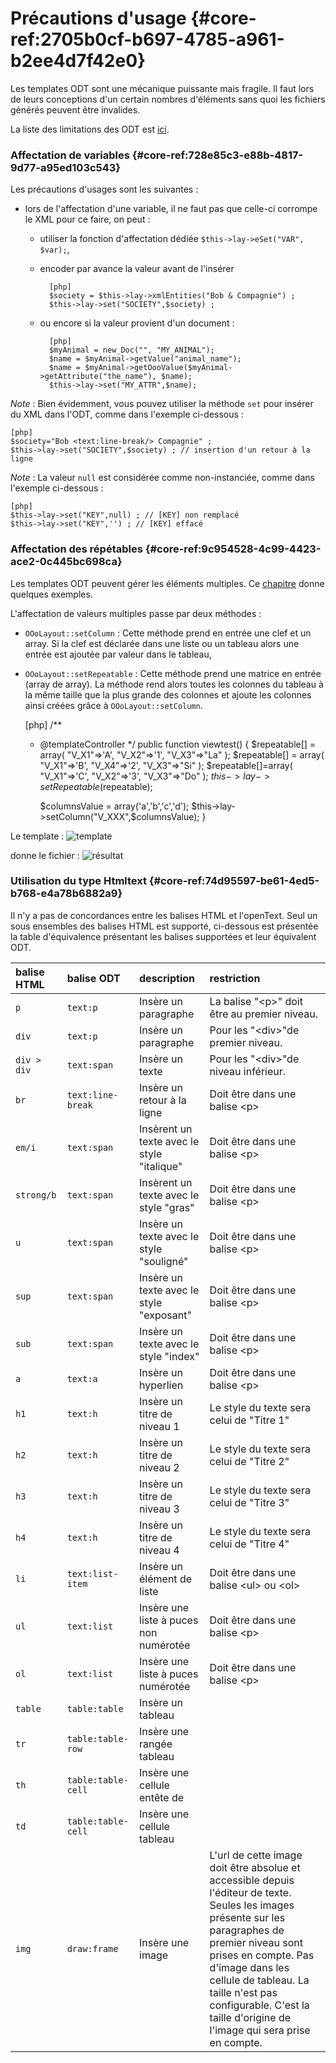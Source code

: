 # Précautions d'usage {#core-ref:2705b0cf-b697-4785-a961-b2ee4d7f42e0}

Les templates ODT sont une mécanique puissante mais fragile. Il faut lors
de leurs conceptions d'un certain nombres d'éléments sans quoi les fichiers
générés peuvent être invalides.

La liste des limitations des ODT est [ici][odt_limitation].

### Affectation de variables {#core-ref:728e85c3-e88b-4817-9d77-a95ed103c543}

Les précautions d'usages sont les suivantes :

* lors de l'affectation d'une variable, il ne faut pas que celle-ci corrompe le 
XML pour ce faire, on peut : 
    * utiliser la fonction d'affectation dédiée 
        `$this->lay->eSet("VAR", $var);`, 
    * encoder par avance la valeur avant de l'insérer 
        
            [php]
            $society = $this->lay->xmlEntities("Bob & Compagnie") ;
            $this->lay->set("SOCIETY",$society) ;
    
    * ou encore si la valeur provient d'un document :
        
            [php]
            $myAnimal = new_Doc("", "MY_ANIMAL");
            $name = $myAnimal->getValue("animal_name");
            $name = $myAnimal->getOooValue($myAnimal->getAttribute("the_name"), $name);
            $this->lay->set("MY_ATTR",$name);

*Note* : Bien évidemment, vous pouvez utiliser la méthode `set` pour insérer du 
XML dans l'ODT, comme dans l'exemple ci-dessous :

    [php]
    $society="Bob <text:line-break/> Compagnie" ;
    $this->lay->set("SOCIETY",$society) ; // insertion d'un retour à la ligne

*Note* : La valeur `null` est considérée comme non-instanciée, comme dans
l'exemple ci-dessous :

    [php]
    $this->lay->set("KEY",null) ; // [KEY] non remplacé
    $this->lay->set("KEY",'') ; // [KEY] effacé


### Affectation des répétables {#core-ref:9c954528-4c99-4423-ace2-0c445bc698ca}

Les templates ODT peuvent gérer les éléments multiples. Ce [chapitre][odt_repeat]
donne quelques exemples.

L'affectation de valeurs multiples passe par deux méthodes :

* `OOoLayout::setColumn` : Cette méthode prend en entrée une clef et un array.
Si la clef est déclarée dans une liste ou un tableau alors une entrée est 
ajoutée par valeur dans le tableau,
* `OOoLayout::setRepeatable` : Cette méthode prend une matrice en entrée (array
de array). La méthode rend alors toutes les colonnes du tableau à la même 
taille que la plus grande des colonnes et ajoute les colonnes ainsi créées 
grâce à `OOoLayout::setColumn`.

    [php]
    /**
    * @templateController
    */
    public function viewtest() {
        $repeatable[] = array( 
            "V_X1"=>'A',
            "V_X2"=>'1',
            "V_X3"=>"La"
        );
        $repeatable[] = array( 
            "V_X1"=>'B',
            "V_X4"=>'2',
            "V_X3"=>"Si"
        );
        $repeatable[]=array(
            "V_X1"=>'C',
            "V_X2"=>'3',
            "V_X3"=>"Do"
        );
        $this->lay->setRepeatable($repeatable);
        
        $columnsValue = array('a','b','c','d');
        $this->lay->setColumn("V_XXX",$columnsValue);
    }

Le template :
![ template ](advanced/template/multiple_template.png)

donne le fichier :
![ résultat ](advanced/template/multiple_generated.png)


### Utilisation du type Htmltext {#core-ref:74d95597-be61-4ed5-b768-e4a78b6882a9}

Il n'y a pas de concordances entre les balises HTML et l'openText. Seul un sous
ensembles des balises HTML est supporté, ci-dessous est présentée la table 
d'équivalence présentant les balises supportées et leur équivalent ODT.

| balise HTML | balise ODT         | description                                | restriction                                                                                                                                                                                                                                                                                                       |
| :---------- | :----------------- | :----------------------------------------- | :---------------------------------------------------------------------------------------------------------------------------------------------------------------------------------------------------------------------------------------------------------------------------------------------------------------- |
| `p`         | `text:p`           | Insère un paragraphe                       | La balise "&lt;p>" doit être au premier niveau.                                                                                                                                                                                                                                                                   |
| `div`       | `text:p`           | Insère un paragraphe                       | Pour les  "&lt;div>"de premier niveau.                                                                                                                                                                                                                                                                            |
| `div > div` | `text:span`        | Insère un texte                            | Pour les  "&lt;div>"de niveau inférieur.                                                                                                                                                                                                                                                                          |
| `br`        | `text:line-break`  | Insère un retour à la ligne                | Doit être dans une balise &lt;p>                                                                                                                                                                                                                                                                                  |
| `em/i`      | `text:span`        | Insèrent un texte avec le style "italique" | Doit être dans une balise &lt;p>                                                                                                                                                                                                                                                                                  |
| `strong/b`  | `text:span`        | Insèrent un texte avec le style "gras"     | Doit être dans une balise &lt;p>                                                                                                                                                                                                                                                                                  |
| `u`         | `text:span`        | Insère un texte avec le style "souligné"   | Doit être dans une balise &lt;p>                                                                                                                                                                                                                                                                                  |
| `sup`       | `text:span`        | Insère un texte avec le style "exposant"   | Doit être dans une balise &lt;p>                                                                                                                                                                                                                                                                                  |
| `sub`       | `text:span`        | Insère un texte avec le style "index"      | Doit être dans une balise &lt;p>                                                                                                                                                                                                                                                                                  |
| `a`         | `text:a`           | Insère un hyperlien                        | Doit être dans une balise &lt;p>                                                                                                                                                                                                                                                                                  |
| `h1`        | `text:h`           | Insère un titre de niveau 1                | Le style du texte sera celui de "Titre 1"                                                                                                                                                                                                                                                                         |
| `h2`        | `text:h`           | Insère un titre de niveau 2                | Le style du texte sera celui de "Titre 2"                                                                                                                                                                                                                                                                         |
| `h3`        | `text:h`           | Insère un titre de niveau 3                | Le style du texte sera celui de "Titre 3"                                                                                                                                                                                                                                                                         |
| `h4`        | `text:h`           | Insère un titre de niveau 4                | Le style du texte sera celui de "Titre 4"                                                                                                                                                                                                                                                                         |
| `li`        | `text:list-item`   | Insère un élément de liste                 | Doit être dans une balise &lt;ul>  ou    &lt;ol>                                                                                                                                                                                                                                                                  |
| `ul`        | `text:list`        | Insère une liste à puces non numérotée     | Doit être dans une balise &lt;p>                                                                                                                                                                                                                                                                                  |
| `ol`        | `text:list`        | Insère une liste à puces numérotée         | Doit être dans une balise &lt;p>                                                                                                                                                                                                                                                                                  |
| `table`     | `table:table`      | Insère un tableau                          |                                                                                                                                                                                                                                                                                                                   |
| `tr`        | `table:table-row`  | Insère une rangée tableau                  |                                                                                                                                                                                                                                                                                                                   |
| `th`        | `table:table-cell` | Insère une cellule entête de               |                                                                                                                                                                                                                                                                                                                   |
| `td`        | `table:table-cell` | Insère une cellule tableau                 |                                                                                                                                                                                                                                                                                                                   |
| `img`       | `draw:frame`       | Insère une image                           | L'url de cette image doit être absolue et accessible depuis l'éditeur de texte. Seules les images présente sur les paragraphes de premier niveau sont prises en compte. Pas d'image dans les cellule de tableau. La taille n'est pas configurable. C'est la taille d'origine de l'image qui sera prise en compte. |

<!-- link -->
[odt_limitation]:   #core-ref:b2f63c3f-9f26-47f6-8172-00c23b6a9948
[odt_repeat]:       #core-ref:9287cbe8-a6ca-41f9-9547-b7a970ae6584